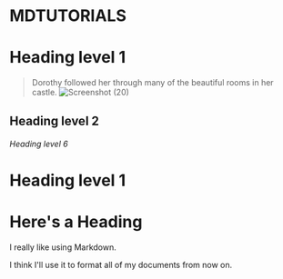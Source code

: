 # MDTUTORIALS
# Heading level 1
> Dorothy followed her through many of the beautiful rooms in her castle.
![Screenshot (20)](https://github.com/user-attachments/assets/e86ff913-2fa4-4782-ab20-24f8196a7baa)
## Heading level 2
###### Heading level 6
Heading level 1
===============
# Here's a Heading
I really like using Markdown.

I think I'll use it to format all of my documents from now on.
